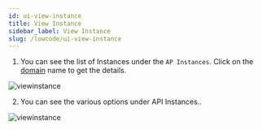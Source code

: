 ```yaml
---
id: ui-view-instance
title: View Instance
sidebar_label: View Instance
slug: /lowcode/ui-view-instance
---
```


1. You can see the list of Instances under the `AP Instances`. Click on the [domain](apisetup.md#domain-name) name to get the details.

![viewinstance](/img/UI-ViewInstance-1.PNG)

2. You can see the various options under API Instances..

![viewinstance](/img/UI-ViewInstance-2.PNG)
